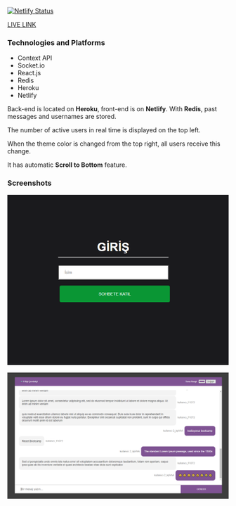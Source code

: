 [![Netlify Status](https://api.netlify.com/api/v1/badges/01e87b83-d4c5-481a-aed8-3d39e3ab9598/deploy-status)](https://app.netlify.com/sites/chatapp-with-colorpicker/deploys)

[LIVE LINK](chatapp-with-colorpicker.netlify.app)

### Technologies and Platforms

* Context API
* Socket.io
* React.js
* Redis
* Heroku
* Netlify

Back-end is located on **Heroku**, front-end is on **Netlify**. With **Redis**, past messages and usernames are stored.

The number of active users in real time is displayed on the top left.

When the theme color is changed from the top right, all users receive this change.

It has automatic **Scroll to Bottom** feature.

### Screenshots

![Giriş](/images/giris.png)

![Chat](/images/chat.png)
